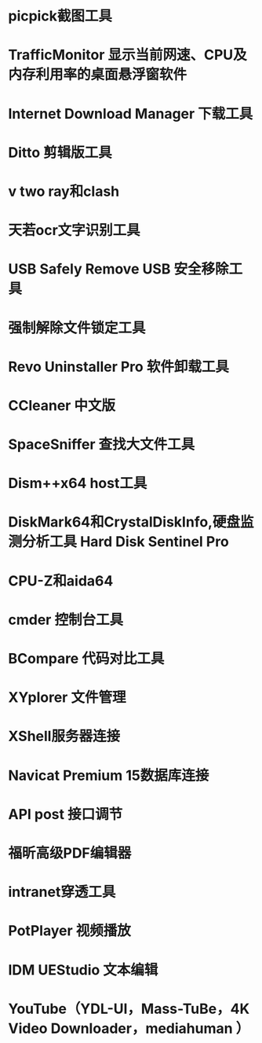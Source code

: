 # picpick截图工具
# TrafficMonitor 显示当前网速、CPU及内存利用率的桌面悬浮窗软件
# Internet Download Manager 下载工具
# Ditto 剪辑版工具
# v two ray和clash
# 天若ocr文字识别工具
# USB Safely Remove USB 安全移除工具
# 强制解除文件锁定工具
# Revo Uninstaller Pro 软件卸载工具
# CCleaner 中文版 
# SpaceSniffer 查找大文件工具
# Dism++x64 host工具
# DiskMark64和CrystalDiskInfo,硬盘监测分析工具 Hard Disk Sentinel Pro
# CPU-Z和aida64
# cmder 控制台工具
# BCompare 代码对比工具
# XYplorer 文件管理
# XShell服务器连接
# Navicat Premium 15数据库连接
# API post 接口调节
# 福昕高级PDF编辑器
# intranet穿透工具
# PotPlayer 视频播放
# IDM UEStudio 文本编辑
# YouTube（YDL-UI，Mass-TuBe，4K Video Downloader，mediahuman ）

